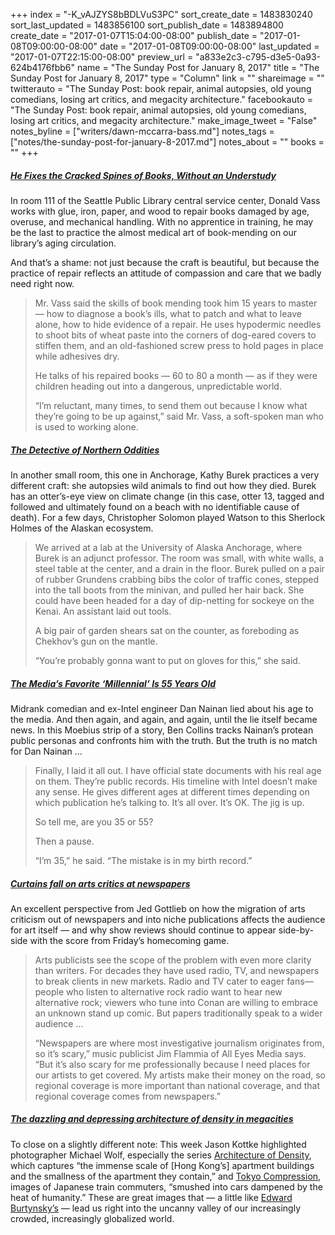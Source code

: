 +++
index = "-K_vAJZYS8bBDLVuS3PC"
sort_create_date = 1483830240
sort_last_updated = 1483856100
sort_publish_date = 1483894800
create_date = "2017-01-07T15:04:00-08:00"
publish_date = "2017-01-08T09:00:00-08:00"
date = "2017-01-08T09:00:00-08:00"
last_updated = "2017-01-07T22:15:00-08:00"
preview_url = "a833e2c3-c795-d3e5-0a93-624b4176fbb6"
name = "The Sunday Post for January 8, 2017"
title = "The Sunday Post for January 8, 2017"
type = "Column"
link = ""
shareimage = ""
twitterauto = "The Sunday Post: book repair, animal autopsies, old young comedians, losing art critics, and megacity architecture."
facebookauto = "The Sunday Post: book repair, animal autopsies, old young comedians, losing art critics, and megacity architecture."
make_image_tweet = "False"
notes_byline = ["writers/dawn-mccarra-bass.md"]
notes_tags = ["notes/the-sunday-post-for-january-8-2017.md"]
notes_about = ""
books = ""
+++
<h5><a href="http://www.nytimes.com/2017/01/06/us/donald-vass-book-repair-seattle-library.html" title="He Fixes the Cracked Spines of Books, Without an Understudy - New York Times">He Fixes the Cracked Spines of Books, Without an Understudy</a></h5>

<p>In room 111 of the Seattle Public Library central service center, Donald Vass works with glue, iron, paper, and wood to repair books damaged by age, overuse, and mechanical handling. With no apprentice in training, he may be the last to practice the almost medical art of book-mending on our library&#8217;s aging circulation.</p>

<p>And that&#8217;s a shame: not just because the craft is beautiful, but because the practice of repair reflects an attitude of compassion and care that we badly need right now.</p>

<blockquote>
<p>Mr. Vass said the skills of book mending took him 15 years to master — how to diagnose a book’s ills, what to patch and what to leave alone, how to hide evidence of a repair. He uses hypodermic needles to shoot bits of wheat paste into the corners of dog-eared covers to stiffen them, and an old-fashioned screw press to hold pages in place while adhesives dry.</p>

<p>He talks of his repaired books — 60 to 80 a month — as if they were children heading out into a dangerous, unpredictable world.</p>

<p>“I’m reluctant, many times, to send them out because I know what they’re going to be up against,” said Mr. Vass, a soft-spoken man who is used to working alone.</p>

</blockquote>

<h5><a href="https://www.outsideonline.com/2143191/detective-northern-oddities" title="The Detective of Northern Oddities - Outside Magazine">The Detective of Northern Oddities</a></h5>

<p>In another small room, this one in Anchorage, Kathy Burek practices a very different craft: she autopsies wild animals to find out how they died. Burek has an otter&#8217;s-eye view on climate change (in this case, otter 13, tagged and followed and ultimately found on a beach with no identifiable cause of death). For a few days, Christopher Solomon played Watson to this Sherlock Holmes of the Alaskan ecosystem.</p>

<blockquote>
<p>We arrived at a lab at the University of Alaska Anchorage, where Burek is an adjunct professor. The room was small, with white walls, a steel table at the center, and a drain in the floor. Burek pulled on a pair of rubber Grundens crabbing bibs the color of traffic cones, stepped into the tall boots from the minivan, and pulled her hair back. She could have been headed for a day of dip-netting for sockeye on the Kenai. An assistant laid out tools.</p>

<p>A big pair of garden shears sat on the counter, as foreboding as Chekhov’s gun on the mantle.</p>

<p>“You’re probably gonna want to put on gloves for this,” she said. </p>

</blockquote>

<h5><a href="http://www.thedailybeast.com/articles/2017/01/05/the-media-s-favorite-millennial-is-a-55-year-old-comedian.html" title="The Media’s Favorite ‘Millennial’ Is 55 Years Old - The Daily Beast">The Media’s Favorite ‘Millennial’ Is 55 Years Old</a></h5>

<p>Midrank comedian and ex-Intel engineer Dan Nainan lied about his age to the media. And then again, and again, and again, until the lie itself became news. In this Moebius strip of a story, Ben Collins tracks Nainan&#8217;s protean public personas and confronts him with the truth. But the truth is no match for Dan Nainan &#8230;</p>

<blockquote>
<p>Finally, I laid it all out. I have official state documents with his real age on them. They’re public records. His timeline with Intel doesn’t make any sense. He gives different ages at different times depending on which publication he’s talking to. It’s all over. It’s OK. The jig is up.</p>
<p>So tell me, are you 35 or 55?</p>
<p>Then a pause.</p>
<p>“I’m 35,” he said. “The mistake is in my birth record.”</p>

</blockquote>

<h5><a href="http://www.cjr.org/the_feature/arts_music_critics.php" title="Curtains fall on arts critics at newspapers - Columbia Journalism Review">Curtains fall on arts critics at newspapers</a></h5>

<p>An excellent perspective from Jed Gottlieb on how the migration of arts criticism out of newspapers and into niche publications affects the audience for art itself — and why show reviews should continue to appear side-by-side with the score from Friday&#8217;s homecoming game.</p>

<blockquote>
<p>Arts publicists see the scope of the problem with even more clarity than writers. For decades they have used radio, TV, and newspapers to break clients in new markets. Radio and TV cater to eager fans—people who listen to alternative rock radio want to hear new alternative rock; viewers who tune into Conan are willing to embrace an unknown stand up comic. But papers traditionally speak to a wider audience ...</p>

<p>“Newspapers are where most investigative journalism originates from, so it’s scary,” music publicist Jim Flammia of All Eyes Media says. “But it’s also scary for me professionally because I need places for our artists to get covered. My artists make their money on the road, so regional coverage is more important than national coverage, and that regional coverage comes from newspapers.”</p>
</blockquote>

<h5><a href="http://kottke.org/17/01/the-dazzling-and-depressing-architecture-of-density-in-megacities" title="The dazzling and depressing architecture of density in megacities - kottke.org">The dazzling and depressing architecture of density in megacities</a></h5>

<p>To close on a slightly different note: This week Jason Kottke highlighted photographer Michael Wolf, especially the series <a href="http://photomichaelwolf.com/#architecture-of-densitiy/1">Architecture of Density</a>, which captures &#8220;the immense scale of [Hong Kong&#8217;s] apartment buildings and the smallness of the apartment they contain,&#8221; and <a href="http://photomichaelwolf.com/#tokyo-compression/1">Tokyo Compression</a>, images of Japanese train commuters, &#8220;smushed into cars dampened by the heat of humanity.&#8221; These are great images that — a little like <a href="http://www.newyorker.com/magazine/2016/12/19/edward-burtynskys-epic-landscapes">Edward Burtynsky&#8217;s</a> — lead us right into the uncanny valley of our increasingly crowded, increasingly globalized world.</p>